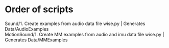 # Order of scripts
Sound/1. Create examples from audio data file wise.py | Generates Data/AudioExamples  
MotionSound/1. Create MM examples from audio and imu data file wise.py | Generates Data/MMExamples  
